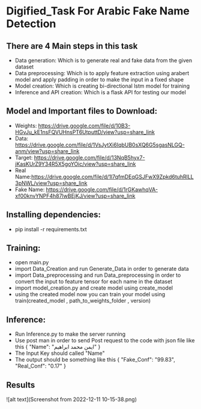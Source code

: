 # Digified_Task For Arabic Fake Name Detection
## There are 4 Main steps in this task
*  Data generation: Which is to generate real and fake data from the given dataset
*  Data preprocessing: Which is to apply feature extraction using arabert model and apply padding in order to make the input in a fixed shape
*  Model creation: Which is creating bi-directional lstm model for training
*  Inference and API creation: Which is a flask API for testing our model
## Model and Important files to Download:
* Weights: https://drive.google.com/file/d/10B3-HGvJu_kE1nsFQVUHnsPT6UtputtD/view?usp=share_link
* Data: https://drive.google.com/file/d/1VsJytXi6IqbUB0sXQ6G5sgasNLGQ-anm/view?usp=share_link
* Target: https://drive.google.com/file/d/13NqB5hyx7-jKasKUrZ9Y34R5X5goYOic/view?usp=share_link
* Real Name:https://drive.google.com/file/d/1l7qfmDEqGSJFwX9Zpkd6tuhRlLL3pNWL/view?usp=share_link
* Fake Name: https://drive.google.com/file/d/1rGKawhqVA-xf00knvYNPF4h87lwBEjKJ/view?usp=share_link
## Installing dependencies:
* pip install -r requirements.txt
## Training:
* open main.py
* import Data_Creation and run Generate_Data in order to generate data
* import Data_preprocessing and run Data_preprocessing in order to convert the input to feature tensor for each name in the dataset
* import model_creation.py and create model using create_model
* using the created model now you can train your model using train(created_model , path_to_weights_folder , version)
## Inference:
* Run Inference.py to make the server running 
* Use post man in order to send Post request to the code with json file like this
{
    "Name": "ايمن محمد ابراهيم"
}
* The Input Key should called "Name"
* The output should be something like this
{
    "Fake_Conf": "99.83",
    "Real_Conf": "0.17"
}
## Results
![alt text](Screenshot from 2022-12-11 10-15-38.png)
